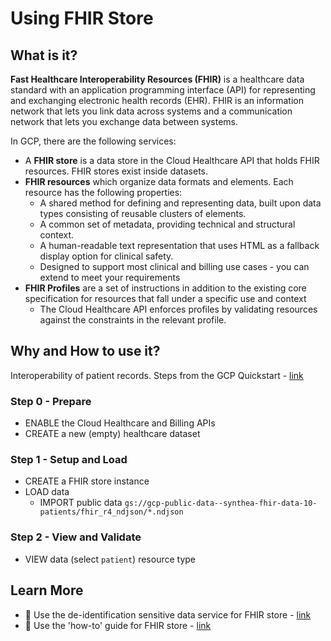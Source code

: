 #  Using FHIR Store

## What is it?

**Fast Healthcare Interoperability Resources (FHIR)** is a healthcare data standard with an application programming interface (API) for representing and exchanging electronic health records (EHR). FHIR is an information network that lets you link data across systems and a communication network that lets you exchange data between systems.

In GCP, there are the following services:
- A **FHIR store** is a data store in the Cloud Healthcare API that holds FHIR resources. FHIR stores exist inside datasets.
- **FHIR resources** which organize data formats and elements. Each resource has the following properties:
  - A shared method for defining and representing data, built upon data types consisting of reusable clusters of elements.
  - A common set of metadata, providing technical and structural context.
  - A human-readable text representation that uses HTML as a fallback display option for clinical safety.
  - Designed to support most clinical and billing use cases - you can extend to meet your requirements
- **FHIR Profiles** are a set of instructions in addition to the existing core specification for resources that fall under a specific use and context
  - The Cloud Healthcare API enforces profiles by validating resources against the constraints in the relevant profile.

## Why and How to use it?

Interoperability of patient records.  Steps from the GCP Quickstart - [link](https://cloud.google.com/healthcare-api/docs/store-healthcare-data-console)

### Step 0 - Prepare
 - ENABLE the Cloud Healthcare and Billing APIs
 - CREATE a new (empty) healthcare dataset 

### Step 1 - Setup and Load
 - CREATE a FHIR store instance
 - LOAD data
   - IMPORT public data `gs://gcp-public-data--synthea-fhir-data-10-patients/fhir_r4_ndjson/*.ndjson`

### Step 2 - View and Validate
 - VIEW data (select `patient`) resource type


## Learn More
 - 📗 Use the de-identification sensitive data service for FHIR store - [link](https://cloud.google.com/healthcare-api/docs/how-tos/deidentify)
 - 📘 Use the 'how-to' guide for FHIR store - [link](https://cloud.google.com/healthcare-api/docs/how-tos#fhir-guide)

